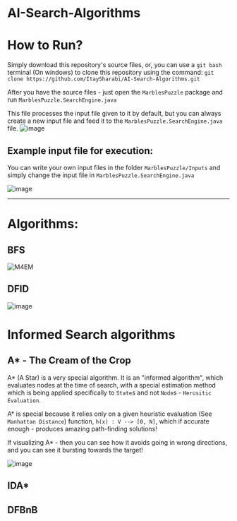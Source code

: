 # AI-Search-Algorithms


# How to Run?

Simply download this repository's source files,
or,
you can use a `git bash` terminal (On windows) to clone this repository using the command:
`git clone https://github.com/ItaySharabi/AI-Search-Algorithms.git`

After you have the source files - just open the `MarblesPuzzle` package
and run `MarblesPuzzle.SearchEngine.java`

This file processes the input file given to it by default, 
but you can always create a new input file and feed it to the `MarblesPuzzle.SearchEngine.java` file.
![image](https://user-images.githubusercontent.com/63110245/170684815-542fb58b-4ee8-4ffd-a2cf-5f59a1899079.png)

## Example input file for execution:
You can write your own input files in the folder `MarblesPuzzle/Inputs`
and simply change the input file in `MarblesPuzzle.SearchEngine.java`

![image](https://user-images.githubusercontent.com/63110245/170685225-03f7bf4e-71c2-406c-a217-f032546fd713.png)

___________________________________________________________________________________________________________________________________

# Algorithms:

## BFS
![M4EM](https://user-images.githubusercontent.com/63110245/170673102-d61df475-ea71-4ab5-ae4b-105725083743.gif)

## DFID
![image](https://user-images.githubusercontent.com/63110245/170671480-4e06acda-3657-404b-b051-e4e213369dea.png)

# Informed Search algorithms

## A* - The Cream of the Crop
A* (A Star) is a very special algorithm.
It is an "informed algorithm", which evaluates nodes at the time of search,
with a special estimation method which is being applied specifically to `State`s and not `Node`s - `Herusitic Evaluation`.

A* is special because it relies only on a given heuristic evaluation (See `Manhattan Distance`) function,
`h(x) : V --> [0, N]`, which if accurate enough - produces amazing path-finding solutions!

If visualizing A* - then you can see how it avoids going in wrong directions, and you can see it 
bursting towards the target!

![image](https://user-images.githubusercontent.com/63110245/170674478-1adca660-02c3-4b4a-b303-a3e27b810b2b.png)



## IDA*


## DFBnB
